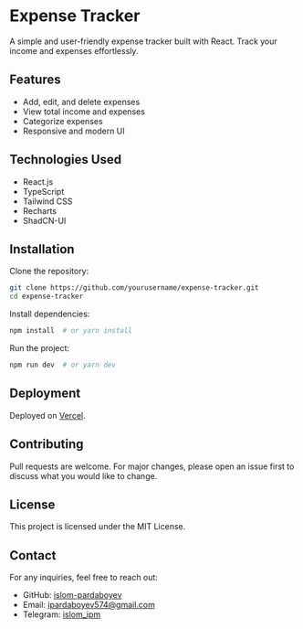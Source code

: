 # Expense Tracker

A simple and user-friendly expense tracker built with React. Track your income and expenses effortlessly.

## Features
- Add, edit, and delete expenses
- View total income and expenses
- Categorize expenses
- Responsive and modern UI

## Technologies Used
- React.js
- TypeScript
- Tailwind CSS 
- Recharts
- ShadCN-UI

## Installation

Clone the repository:
```bash
git clone https://github.com/yourusername/expense-tracker.git
cd expense-tracker
```

Install dependencies:
```bash
npm install  # or yarn install
```

Run the project:
```bash
npm run dev  # or yarn dev
```

## Deployment
Deployed on [Vercel](https://expense-tracker-qd1p.vercel.app/).

## Contributing
Pull requests are welcome. For major changes, please open an issue first to discuss what you would like to change.

## License
This project is licensed under the MIT License.

## Contact
For any inquiries, feel free to reach out:
- GitHub: [islom-pardaboyev](https://github.com/islom-pardaboyev)
- Email: ipardaboyev574@gmail.com
- Telegram: [islom_ipm](https://t.me/islom_ipm)
